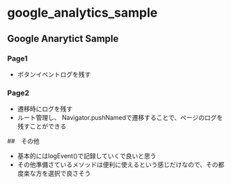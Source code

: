 # google_analytics_sample

## Google Anarytict Sample 

### Page1
- ボタンイベントログを残す

### Page2
- 遷移時にログを残す
- ルート管理し、 Navigator.pushNamedで遷移することで、ページのログを残すことができる


##　その他
- 基本的にはlogEvent()で記録していくで良いと思う
- その他準備さているメソッドは便利に使えるという感じだけなので、その都度楽な方を選択で良さそう

